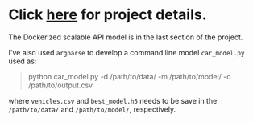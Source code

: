 # Click [here](https://nbviewer.jupyter.org/github/ginochen/Dual-branched_DNN_SVM/blob/master/Dual_branched_DNN_SVM.ipynb) for project details.

The Dockerized scalable API model is in the last section of the project. 

I've also used `argparse` to develop a command line model `car_model.py` used as:

> python car_model.py -d /path/to/data/ -m /path/to/model/ -o /path/to/output.csv

where `vehicles.csv` and `best_model.h5` needs to be save in the `/path/to/data/` and `/path/to/model/`, respectively. 
